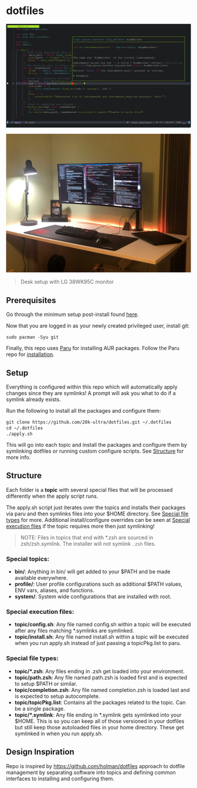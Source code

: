 # dotfiles

![Typical layout](editor.png)

![Desk Setup](desk.jpeg)

> Desk setup with LG 38WK95C monitor

## Prerequisites

Go through the minimum setup post-install found [here](post_install.md).

Now that you are logged in as your newly created privileged user, install git:

```
sudo pacman -Syu git
```

Finally, this repo uses [Paru](https://github.com/Morganamilo/paru) for installing AUR packages. Follow the Paru repo for [installation](https://github.com/Morganamilo/paru#installation).

## Setup

Everything is configured within this repo which will automatically apply changes since they are symlinks! A prompt will ask you what to do if a symlink already exists.

Run the following to install all the packages and configure them:
 
```
git clone https://github.com/20k-ultra/dotfiles.git ~/.dotfiles
cd ~/.dotfiles
./apply.sh
```

This will go into each topic and install the packages and configure them by symlinking dotfiles or running custom configure scripts. See [Structure](#structure) for more info. 

## Structure

Each folder is a **topic** with several special files that will be processed differently when the apply script runs.

The apply.sh script just iterates over the topics and installs their packages via paru and then symlinks files into your $HOME directory. See [Special file types](#special-file-types) for more. Additional install/configure overrides can be seen at [Special execution files](#special-execution-files) if the topic requires more then just symlinking!

> NOTE: Files in topics that end with *.zsh are sourced in zsh/zsh.symlink. The installer will not symlink `.zsh` files.

### Special topics:

 - **bin/**: Anything in bin/ will get added to your $PATH and be made available everywhere.
 - **profile/**: User profile configurations such as additional $PATH values, ENV vars, aliases, and functions.
 - **system/**: System wide configurations that are installed with root. 

### Special execution files:

 - **topic/config.sh**: Any file named config.sh within a topic will be executed after any files matching *.symlinks are symlinked.
 - **topic/install.sh**: Any file named install.sh within a topic will be executed when you run apply.sh instead of just passing a topicPkg.list to paru.
 
### Special file types:

 - **topic/*.zsh**: Any files ending in .zsh get loaded into your environment.
 - **topic/path.zsh**: Any file named path.zsh is loaded first and is expected to setup $PATH or similar.
 - **topic/completion.zsh**: Any file named completion.zsh is loaded last and is expected to setup autocomplete.
 - **topic/topicPkg.list**: Contains all the packages related to the topic. Can be a single package.
 - **topic/*.symlink**: Any file ending in *.symlink gets symlinked into your $HOME. This is so you can keep all of those versioned in your dotfiles but still keep those autoloaded files in your home directory. These get symlinked in when you run apply.sh.

## Design Inspiration

Repo is inspired by https://github.com/holman/dotfiles approach to dotfile management by separating software into topics and defining common interfaces to installing and configuring them. 
